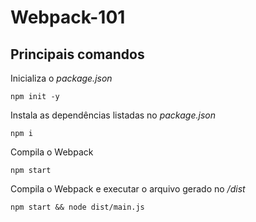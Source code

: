 # Webpack-101

## Principais comandos

Inicializa o *package.json*
```
npm init -y
```

Instala as dependências listadas no *package.json*

```
npm i
```


Compila o Webpack
```
npm start
```

Compila o Webpack e executar o arquivo gerado no */dist*
```
npm start && node dist/main.js
```